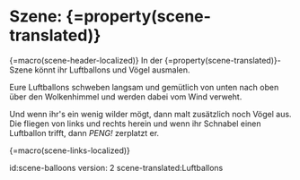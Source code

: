 # Szene: {=property(scene-translated)}

{=macro(scene-header-localized)}
In der {=property(scene-translated)}-Szene könnt ihr Luftballons und Vögel ausmalen.

Eure Luftballons schweben langsam und gemütlich von unten nach oben über den Wolkenhimmel und werden dabei vom Wind verweht.

Und wenn ihr's ein wenig wilder mögt, dann malt zusätzlich noch Vögel aus. Die fliegen von links und rechts herein und wenn ihr Schnabel einen Luftballon trifft, dann *PENG!* zerplatzt er.

{=macro(scene-links-localized)}


id:scene-balloons
version: 2
scene-translated:Luftballons
